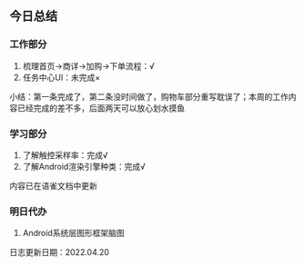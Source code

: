 ## 今日总结



### 工作部分

1. 梳理首页->商详->加购->下单流程：√
2. 任务中心UI：未完成×

小结：第一条完成了，第二条没时间做了，购物车部分重写耽误了；本周的工作内容已经完成的差不多，后面两天可以放心划水摸鱼



### 学习部分

1. 了解触控采样率：完成√
2. 了解Android渲染引擎种类：完成√

内容已在语雀文档中更新



### 明日代办

1. Android系统层图形框架脑图



日志更新日期：2022.04.20
